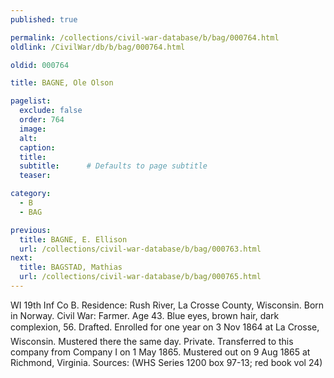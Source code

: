 ```yaml
---
published: true

permalink: /collections/civil-war-database/b/bag/000764.html
oldlink: /CivilWar/db/b/bag/000764.html

oldid: 000764

title: BAGNE, Ole Olson

pagelist:
  exclude: false
  order: 764
  image: 
  alt:
  caption:
  title:
  subtitle:      # Defaults to page subtitle
  teaser:

category: 
  - B 
  - BAG

previous:
  title: BAGNE, E. Ellison
  url: /collections/civil-war-database/b/bag/000763.html  
next:
  title: BAGSTAD, Mathias
  url: /collections/civil-war-database/b/bag/000765.html   
---
```

WI 19th Inf Co B. Residence: Rush River, La Crosse County, Wisconsin. Born in Norway. Civil War: Farmer. Age 43. Blue eyes, brown hair, dark complexion, 5&#146;6&#148;. Drafted. Enrolled for one year on 3 Nov 1864 at La Crosse, Wisconsin. Mustered there the same day. Private. Transferred to this company from Company I on 1 May 1865. Mustered out on 9 Aug 1865 at Richmond, Virginia. Sources: (WHS Series 1200 box 97-13; red book vol 24)